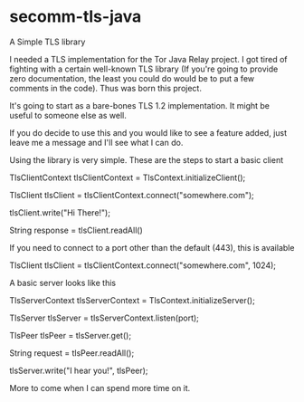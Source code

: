 # secomm-tls-java
A Simple TLS library

I needed a TLS implementation for the Tor Java Relay project. I got tired of fighting with a certain well-known TLS library (If you're going to provide zero documentation, the least you could do would be to put a few comments in the code). Thus was born this project.

It's going to start as a bare-bones TLS 1.2 implementation. It might be useful to someone else as well.

If you do decide to use this and you would like to see a feature added, just leave me a message and I'll see what I can do.

Using the library is very simple. These are the steps to start a basic client


TlsClientContext tlsClientContext = TlsContext.initializeClient();

TlsClient tlsClient = tlsClientContext.connect("somewhere.com");

tlsClient.write("Hi There!");

String response = tlsClient.readAll()

If you need to connect to a port other than the default (443), this is available

TlsClient tlsClient = tlsClientContext.connect("somewhere.com", 1024);

A basic server looks like this

TlsServerContext tlsServerContext = TlsContext.initializeServer();

TlsServer tlsServer = tlsServerContext.listen(port);

TlsPeer tlsPeer = tlsServer.get();

String request = tlsPeer.readAll();

tlsServer.write("I hear you!", tlsPeer);

More to come when I can spend more time on it.

